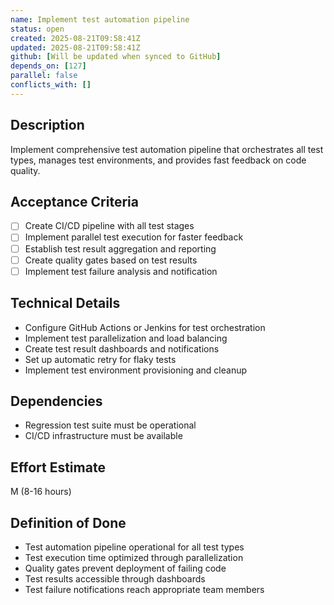 ```yaml
---
name: Implement test automation pipeline
status: open
created: 2025-08-21T09:58:41Z
updated: 2025-08-21T09:58:41Z
github: [Will be updated when synced to GitHub]
depends_on: [127]
parallel: false
conflicts_with: []
---
```


## Description
Implement comprehensive test automation pipeline that orchestrates all test types, manages test environments, and provides fast feedback on code quality.

## Acceptance Criteria
- [ ] Create CI/CD pipeline with all test stages
- [ ] Implement parallel test execution for faster feedback
- [ ] Establish test result aggregation and reporting
- [ ] Create quality gates based on test results
- [ ] Implement test failure analysis and notification

## Technical Details
- Configure GitHub Actions or Jenkins for test orchestration
- Implement test parallelization and load balancing
- Create test result dashboards and notifications
- Set up automatic retry for flaky tests
- Implement test environment provisioning and cleanup

## Dependencies
- Regression test suite must be operational
- CI/CD infrastructure must be available

## Effort Estimate
M (8-16 hours)

## Definition of Done
- Test automation pipeline operational for all test types
- Test execution time optimized through parallelization
- Quality gates prevent deployment of failing code
- Test results accessible through dashboards
- Test failure notifications reach appropriate team members
